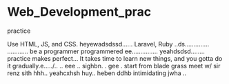 # Web_Development_prac
practice

Use HTML, JS, and CSS.
 heyewadsdssd......
Laravel, Ruby ..ds..............
............
be a programmer programmered ee...............
 yeahdsdsd........
practice makes perfect...
It takes time to learn new things, and you gotta do it gradually.e...../..
..
 eee ..
sighbn.
. gee . start from blade grass meet w/ sir renz
sith
hhh..
yeahcxhsh
huy..
heben
ddhb
intimidating
jwha
..
